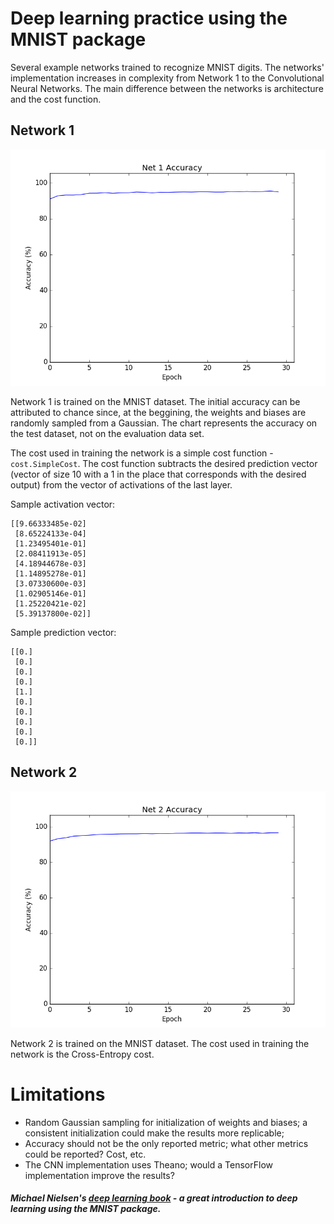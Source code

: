 # Deep learning practice using the MNIST package

Several example networks trained to recognize MNIST digits. The networks' implementation increases in complexity from 
Network 1 to the Convolutional Neural Networks. The main difference between the networks is architecture and the cost 
function.

## Network 1

![](net_1_accuracy.png)

Network 1 is trained on the MNIST dataset. The initial accuracy can be attributed to chance since, at the beggining, 
the weights and biases are randomly sampled from a Gaussian. The chart represents the accuracy on the test dataset, not 
on the evaluation data set.

The cost used in training the network is a simple cost function - 
`cost.SimpleCost`. The cost function subtracts the desired prediction vector (vector of size 10 with a 1 in the place 
that corresponds with the desired output) from the vector of activations of the last layer.

Sample activation vector:
```
[[9.66333485e-02]
 [8.65224133e-04]
 [1.23495401e-01]
 [2.08411913e-05]
 [4.18944678e-03]
 [1.14895278e-01]
 [3.07330600e-03]
 [1.02905146e-01]
 [1.25220421e-02]
 [5.39137800e-02]]
``` 

Sample prediction vector:
```
[[0.]
 [0.]
 [0.]
 [0.]
 [1.]
 [0.]
 [0.]
 [0.]
 [0.]
 [0.]]
```

## Network 2

![](net_2_accuracy.png)

Network 2 is trained on the MNIST dataset. The cost used in training the network is the Cross-Entropy cost.

# Limitations

- Random Gaussian sampling for initialization of weights and biases; a consistent initialization could make the results 
more replicable;
- Accuracy should not be the only reported metric; what other metrics could be reported? Cost, etc.
- The CNN implementation uses Theano; would a TensorFlow implementation improve the results?

##### Michael Nielsen's [deep learning book](http://neuralnetworksanddeeplearning.com) - a great introduction to deep learning using the MNIST package.
